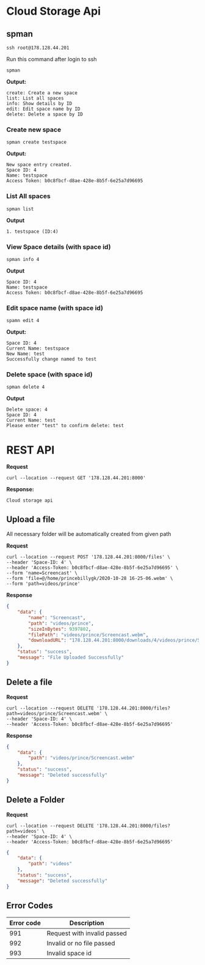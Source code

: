 # Cloud Storage Api

## spman

```
ssh root@178.128.44.201
```

Run this command after login to ssh

```
spman
```

**Output:**

```
create: Create a new space
list: List all spaces
info: Show details by ID
edit: Edit space name by ID
delete: Delete a space by ID
```



### Create new space

```shell
spman create testspace
```

**Output:**

```
New space entry created.
Space ID: 4
Name: testspace
Access Token: b0c8fbcf-d8ae-428e-8b5f-6e25a7d96695
```

### List All spaces

```
spman list
```

**Output**

```
1. testspace (ID:4)
```

### View Space details (with space id)

```
spman info 4
```

**Output**

```
Space ID: 4
Name: testspace
Access Token: b0c8fbcf-d8ae-428e-8b5f-6e25a7d96695
```

### Edit space name  (with space id)

```
spamn edit 4
```

**Output:**

```
Space ID: 4
Current Name: testspace
New Name: test
Successfully change named to test
```

### Delete space (with space id)

```
spman delete 4
```

**Output**

```
Delete space: 4
Space ID: 4
Current Name: test
Please enter "test" to confirm delete: test
```



# REST API

**Request**

```curl
curl --location --request GET '178.128.44.201:8000'
```

**Response:**

```
Cloud storage api
```



## Upload a file

All necessary folder will be automatically created from given path

**Request**

```shell
curl --location --request POST '178.128.44.201:8000/files' \
--header 'Space-ID: 4' \
--header 'Access-Token: b0c8fbcf-d8ae-428e-8b5f-6e25a7d96695' \
--form 'name=Screencast' \
--form 'file=@/home/princebillygk/2020-10-28 16-25-06.webm' \
--form 'path=videos/prince'
```

**Response**

```json
{
    "data": {
        "name": "Screencast",
        "path": "videos/prince",
        "sizeInBytes": 9397802,
        "filePath": "videos/prince/Screencast.webm",
        "downloadURL": "178.128.44.201:8000/downloads/4/videos/prince/Screencast.webm"
    },
    "status": "success",
    "message": "File Uploaded Successfully"
}
```



## Delete a file

**Request**

```shell
curl --location --request DELETE '178.128.44.201:8000/files?path=videos/prince/Screencast.webm' \
--header 'Space-ID: 4' \
--header 'Access-Token: b0c8fbcf-d8ae-428e-8b5f-6e25a7d96695'
```

**Response**

```json
{
    "data": {
        "path": "videos/prince/Screencast.webm"
    },
    "status": "success",
    "message": "Deleted successfully"
}
```



## Delete a Folder 

**Request**

```shell
curl --location --request DELETE '178.128.44.201:8000/files?path=videos' \
--header 'Space-ID: 4' \
--header 'Access-Token: b0c8fbcf-d8ae-428e-8b5f-6e25a7d96695'
```

```json
{
    "data": {
        "path": "videos"
    },
    "status": "success",
    "message": "Deleted successfully"
}
```



## Error Codes
| Error code | Description                 |
| ---------- | --------------------------- |
| 991        | Request with invalid passed |
| 992        | Invalid or no file passed   |
| 993        | Invalid space id            |


